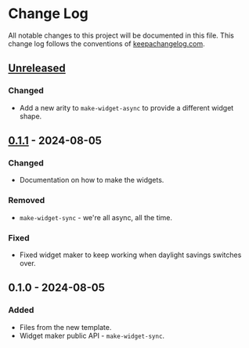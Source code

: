 # Change Log
All notable changes to this project will be documented in this file. This change log follows the conventions of [keepachangelog.com](http://keepachangelog.com/).

## [Unreleased]
### Changed
- Add a new arity to `make-widget-async` to provide a different widget shape.

## [0.1.1] - 2024-08-05
### Changed
- Documentation on how to make the widgets.

### Removed
- `make-widget-sync` - we're all async, all the time.

### Fixed
- Fixed widget maker to keep working when daylight savings switches over.

## 0.1.0 - 2024-08-05
### Added
- Files from the new template.
- Widget maker public API - `make-widget-sync`.

[Unreleased]: https://sourcehost.site/your-name/four-clojure/compare/0.1.1...HEAD
[0.1.1]: https://sourcehost.site/your-name/four-clojure/compare/0.1.0...0.1.1
